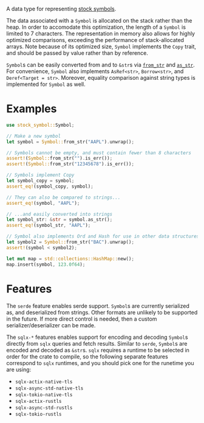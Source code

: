 A data type for representing [stock symbols](https://www.investopedia.com/terms/s/stocksymbol.asp).

The data associated with a `Symbol` is allocated on the stack rather than the heap. In order to
accomodate this optimization, the length of a `Symbol` is limited to 7 characters. The
representation in memory also allows for highly optimized comparisons, exceeding the performance of
stack-allocated arrays. Note because of its optimized size, `Symbol` implements the `Copy` trait,
and should be passed by value rather than by reference.

`Symbol`s can be easily converted from and to `&str`s via [`from_str`](crate::Symbol::from_str) and
[`as_str`](crate::Symbol::as_str). For convenience, `Symbol` also implements `AsRef<str>`,
`Borrow<str>`, and `Deref<Target = str>`. Moreover, equality comparison against string types is
implemented for `Symbol` as well.

# Examples

```rust
use stock_symbol::Symbol;

// Make a new symbol
let symbol = Symbol::from_str("AAPL").unwrap();

// Symbols cannot be empty, and must contain fewer than 8 characters
assert!(Symbol::from_str("").is_err());
assert!(Symbol::from_str("12345678").is_err());

// Symbols implement Copy
let symbol_copy = symbol;
assert_eq!(symbol_copy, symbol);

// They can also be compared to strings...
assert_eq!(symbol, "AAPL");

// ...and easily converted into strings
let symbol_str: &str = symbol.as_str();
assert_eq!(symbol_str, "AAPL");

// Symbol also implements Ord and Hash for use in other data structures
let symbol2 = Symbol::from_str("BAC").unwrap();
assert!(symbol < symbol2);

let mut map = std::collections::HashMap::new();
map.insert(symbol, 123.0f64);
```

# Features

The `serde` feature enables serde support. `Symbol`s are currently serialized as, and deserialized
from strings. Other formats are unlikely to be supported in the future. If more direct control is
needed, then a custom serializer/deserializer can be made.

The `sqlx-*` features enables support for encoding and decoding `Symbol`s directly from `sqlx`
queries and fetch results. Similar to `serde`, `Symbol`s are encoded and decoded as `&str`s. `sqlx`
requires a runtime to be selected in order for the crate to compile, so the following separate
features correspond to `sqlx` runtimes, and you should pick one for the runetime you are using:
 - `sqlx-actix-native-tls`
 - `sqlx-async-std-native-tls`
 - `sqlx-tokio-native-tls`
 - `sqlx-actix-rustls`
 - `sqlx-async-std-rustls`
 - `sqlx-tokio-rustls`
